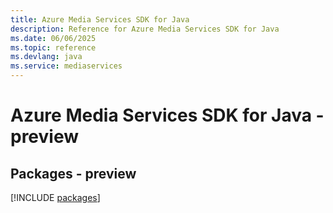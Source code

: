 ```yaml
---
title: Azure Media Services SDK for Java
description: Reference for Azure Media Services SDK for Java
ms.date: 06/06/2025
ms.topic: reference
ms.devlang: java
ms.service: mediaservices
---
```

# Azure Media Services SDK for Java - preview
## Packages - preview
[!INCLUDE [packages](media-services-index.md)]